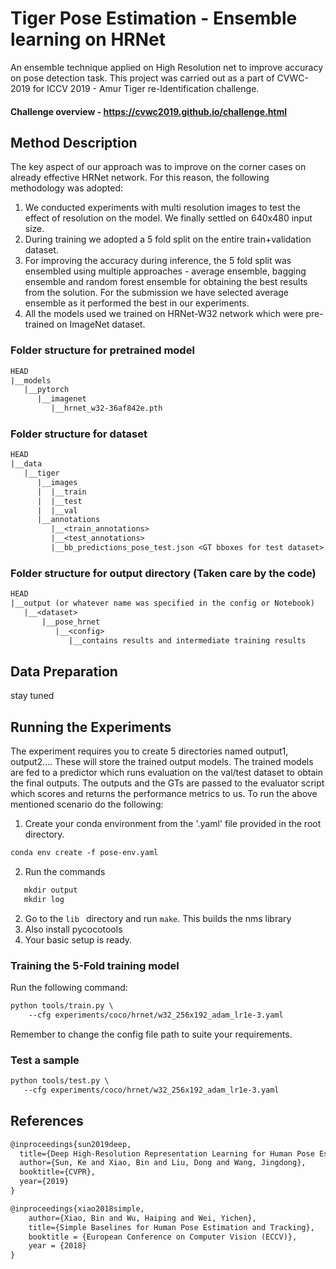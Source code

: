 # Tiger Pose Estimation - Ensemble learning on HRNet
An ensemble technique applied on High Resolution net to improve accuracy on pose detection task.
This project was carried out as a part of CVWC-2019 for ICCV 2019 - Amur Tiger re-Identification challenge.

#### Challenge overview - https://cvwc2019.github.io/challenge.html

## Method Description
The key aspect of our approach was to improve on the corner cases on already effective HRNet network. For this reason, the following methodology was adopted:
1. We conducted experiments with multi resolution images to test the effect of resolution on      the model. We finally settled on 640x480 input size. 
2. During training we adopted a 5 fold split on the entire train+validation dataset. 
3. For improving the accuracy during inference, the 5 fold split was ensembled using multiple      approaches - average ensemble, bagging  ensemble and random forest ensemble for obtaining      the best results from the solution. For the submission we have selected average ensemble as    it performed the best in our experiments.
4. All the models used we trained on HRNet-W32 network which were pre-trained on ImageNet          dataset.

### Folder structure for pretrained model
```diff
HEAD
|__models
   |__pytorch
      |__imagenet
         |__hrnet_w32-36af842e.pth
```
### Folder structure for dataset
```diff
HEAD
|__data
   |__tiger
      |__images
      |  |__train
      |  |__test
      |  |__val
      |__annotations
         |__<train_annotations>
         |__<test_annotations>
         |__bb_predictions_pose_test.json <GT bboxes for test dataset>
```
### Folder structure for output directory (Taken care by the code)
```diff
HEAD
|__output (or whatever name was specified in the config or Notebook)
   |__<dataset>
       |__pose_hrnet
          |__<config>
             |__contains results and intermediate training results
```
## Data Preparation
stay tuned

## Running the Experiments
The experiment requires you to create 5 directories named output1, output2.... These will store the trained output models.
The trained models are fed to a predictor which runs evaluation on the val/test dataset to obtain the final outputs.
The outputs and the GTs are passed to the evaluator script which scores and returns the performance metrics to us.
To run the above mentioned scenario do the following:
1. Create your conda environment from the '.yaml' file provided in the root directory.
```diff
conda env create -f pose-env.yaml
```
2. Run the commands
```diff
   mkdir output
   mkdir log
 ```
2. Go to the ```lib ``` directory and run ``` make ```. This builds the nms library
3. Also install pycocotools 
4. Your basic setup is ready.

### Training the 5-Fold training model
Run the following command:
```diff
python tools/train.py \
    --cfg experiments/coco/hrnet/w32_256x192_adam_lr1e-3.yaml
 ```
 Remember to change the config file path to suite your requirements.
 
 ### Test a sample
 ```diff
 python tools/test.py \
    --cfg experiments/coco/hrnet/w32_256x192_adam_lr1e-3.yaml
  ```
## References
```diff
@inproceedings{sun2019deep,
  title={Deep High-Resolution Representation Learning for Human Pose Estimation},
  author={Sun, Ke and Xiao, Bin and Liu, Dong and Wang, Jingdong},
  booktitle={CVPR},
  year={2019}
}

@inproceedings{xiao2018simple,
    author={Xiao, Bin and Wu, Haiping and Wei, Yichen},
    title={Simple Baselines for Human Pose Estimation and Tracking},
    booktitle = {European Conference on Computer Vision (ECCV)},
    year = {2018}
}
```
